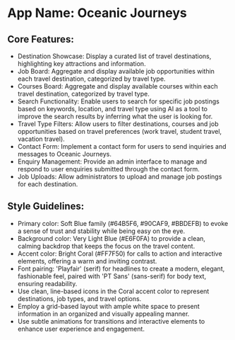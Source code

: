 # **App Name**: Oceanic Journeys

## Core Features:

- Destination Showcase: Display a curated list of travel destinations, highlighting key attractions and information.
- Job Board: Aggregate and display available job opportunities within each travel destination, categorized by travel type.
- Courses Board: Aggregate and display available courses within each travel destination, categorized by travel type.
- Search Functionality: Enable users to search for specific job postings based on keywords, location, and travel type using AI as a tool to improve the search results by inferring what the user is looking for.
- Travel Type Filters: Allow users to filter destinations, courses and job opportunities based on travel preferences (work travel, student travel, vacation travel).
- Contact Form: Implement a contact form for users to send inquiries and messages to Oceanic Journeys.
- Enquiry Management: Provide an admin interface to manage and respond to user enquiries submitted through the contact form.
- Job Uploads: Allow administrators to upload and manage job postings for each destination.

## Style Guidelines:

- Primary color: Soft Blue family (#64B5F6, #90CAF9, #BBDEFB) to evoke a sense of trust and stability while being easy on the eye.
- Background color: Very Light Blue (#E6F0FA) to provide a clean, calming backdrop that keeps the focus on the travel content.
- Accent color: Bright Coral (#FF7F50) for calls to action and interactive elements, offering a warm and inviting contrast.
- Font pairing: 'Playfair' (serif) for headlines to create a modern, elegant, fashionable feel, paired with 'PT Sans' (sans-serif) for body text, ensuring readability.
- Use clean, line-based icons in the Coral accent color to represent destinations, job types, and travel options.
- Employ a grid-based layout with ample white space to present information in an organized and visually appealing manner.
- Use subtle animations for transitions and interactive elements to enhance user experience and engagement.